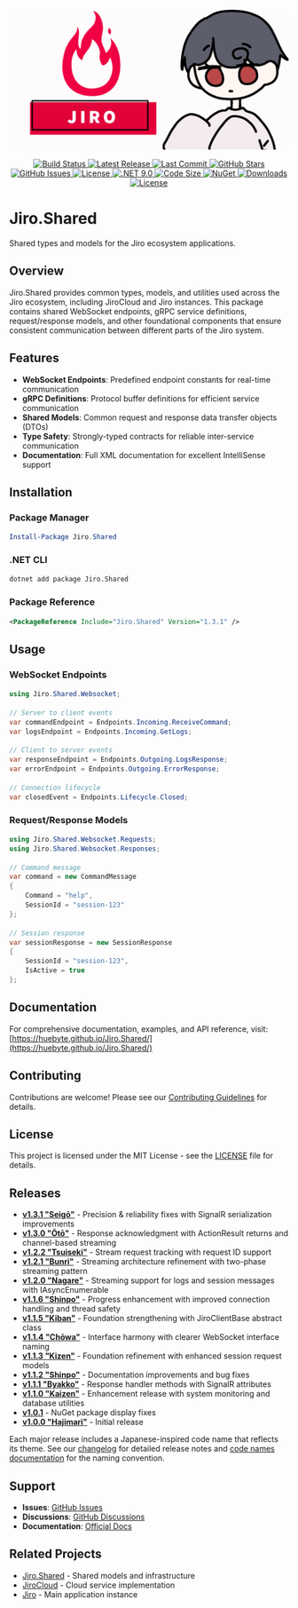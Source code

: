 <p align="center">
    <img src="dev/assets/JiroBanner.png" style="border-radius: 15px;" alt="Jiro AI Assistant Banner"/>
</p>

<p align="center">
    <a href="https://github.com/HueByte/Jiro.Shared/actions/workflows/create-release.yml">
        <img src="https://img.shields.io/github/actions/workflow/status/HueByte/Jiro.Shared/create-release.yml?branch=main&style=for-the-badge&label=build" alt="Build Status"/>
    </a>
    <a href="https://github.com/HueByte/Jiro.Shared/releases/latest">
        <img src="https://img.shields.io/github/v/release/HueByte/Jiro.Shared?style=for-the-badge&color=blue" alt="Latest Release"/>
    </a>
    <a href="https://github.com/HueByte/Jiro.Shared/commits/main">
        <img src="https://img.shields.io/github/last-commit/HueByte/Jiro.Shared?style=for-the-badge&color=orange" alt="Last Commit"/>
    </a>
    <a href="https://github.com/HueByte/Jiro.Shared/stargazers">
        <img src="https://img.shields.io/github/stars/HueByte/Jiro.Shared?style=for-the-badge&color=yellow" alt="GitHub Stars"/>
    </a>
    <a href="https://github.com/HueByte/Jiro.Shared/issues">
        <img src="https://img.shields.io/github/issues/HueByte/Jiro.Shared?style=for-the-badge&color=red" alt="GitHub Issues"/>
    </a>
    <a href="https://github.com/HueByte/Jiro.Shared/blob/main/LICENSE">
        <img src="https://img.shields.io/github/license/HueByte/Jiro.Shared?style=for-the-badge&color=green" alt="License"/>
    </a>
    <a href="https://dotnet.microsoft.com/download">
        <img src="https://img.shields.io/badge/.NET-9.0-purple?style=for-the-badge" alt=".NET 9.0"/>
    </a>
    <a href="https://github.com/HueByte/Jiro.Shared">
        <img src="https://img.shields.io/github/languages/code-size/HueByte/Jiro.Shared?style=for-the-badge&color=purple" alt="Code Size"/>
    </a>
    <a href="https://www.nuget.org/packages/Jiro.Shared/">
        <img src="https://img.shields.io/nuget/v/Jiro.Shared.svg?style=for-the-badge&color=blue" alt="NuGet"/>
    </a>
    <a href="https://www.nuget.org/packages/Jiro.Shared/">
        <img src="https://img.shields.io/nuget/dt/Jiro.Shared.svg?style=for-the-badge&color=blue" alt="Downloads"/>
    </a>
    <a href="LICENSE">
        <img src="https://img.shields.io/badge/license-MIT-blue.svg?style=for-the-badge&color=blue" alt="License"/>
    </a>
</p>

# Jiro.Shared

Shared types and models for the Jiro ecosystem applications.

## Overview

Jiro.Shared provides common types, models, and utilities used across the Jiro ecosystem, including JiroCloud and Jiro instances. This package contains shared WebSocket endpoints, gRPC service definitions, request/response models, and other foundational components that ensure consistent communication between different parts of the Jiro system.

## Features

- **WebSocket Endpoints**: Predefined endpoint constants for real-time communication
- **gRPC Definitions**: Protocol buffer definitions for efficient service communication
- **Shared Models**: Common request and response data transfer objects (DTOs)
- **Type Safety**: Strongly-typed contracts for reliable inter-service communication
- **Documentation**: Full XML documentation for excellent IntelliSense support

## Installation

### Package Manager

```powershell
Install-Package Jiro.Shared
```

### .NET CLI

```bash
dotnet add package Jiro.Shared
```

### Package Reference

```xml
<PackageReference Include="Jiro.Shared" Version="1.3.1" />
```

## Usage

### WebSocket Endpoints

```csharp
using Jiro.Shared.Websocket;

// Server to client events
var commandEndpoint = Endpoints.Incoming.ReceiveCommand;
var logsEndpoint = Endpoints.Incoming.GetLogs;

// Client to server events  
var responseEndpoint = Endpoints.Outgoing.LogsResponse;
var errorEndpoint = Endpoints.Outgoing.ErrorResponse;

// Connection lifecycle
var closedEvent = Endpoints.Lifecycle.Closed;
```

### Request/Response Models

```csharp
using Jiro.Shared.Websocket.Requests;
using Jiro.Shared.Websocket.Responses;

// Command message
var command = new CommandMessage
{
    Command = "help",
    SessionId = "session-123"
};

// Session response
var sessionResponse = new SessionResponse
{
    SessionId = "session-123",
    IsActive = true
};
```

## Documentation

For comprehensive documentation, examples, and API reference, visit:
[https://huebyte.github.io/Jiro.Shared/](https://huebyte.github.io/Jiro.Shared/)

## Contributing

Contributions are welcome! Please see our [Contributing Guidelines](CONTRIBUTING.md) for details.

## License

This project is licensed under the MIT License - see the [LICENSE](LICENSE) file for details.

## Releases

- **[v1.3.1 "Seigō"](https://github.com/HueByte/Jiro.Shared/releases/tag/v1.3.1)** - Precision & reliability fixes with SignalR serialization improvements
- **[v1.3.0 "Ōtō"](https://github.com/HueByte/Jiro.Shared/releases/tag/v1.3.0)** - Response acknowledgment with ActionResult returns and channel-based streaming
- **[v1.2.2 "Tsuiseki"](https://github.com/HueByte/Jiro.Shared/releases/tag/v1.2.2)** - Stream request tracking with request ID support
- **[v1.2.1 "Bunri"](https://github.com/HueByte/Jiro.Shared/releases/tag/v1.2.1)** - Streaming architecture refinement with two-phase streaming pattern
- **[v1.2.0 "Nagare"](https://github.com/HueByte/Jiro.Shared/releases/tag/v1.2.0)** - Streaming support for logs and session messages with IAsyncEnumerable
- **[v1.1.6 "Shinpo"](https://github.com/HueByte/Jiro.Shared/releases/tag/v1.1.6)** - Progress enhancement with improved connection handling and thread safety
- **[v1.1.5 "Kiban"](https://github.com/HueByte/Jiro.Shared/releases/tag/v1.1.5)** - Foundation strengthening with JiroClientBase abstract class
- **[v1.1.4 "Chōwa"](https://github.com/HueByte/Jiro.Shared/releases/tag/v1.1.4)** - Interface harmony with clearer WebSocket interface naming
- **[v1.1.3 "Kizen"](https://github.com/HueByte/Jiro.Shared/releases/tag/v1.1.3)** - Foundation refinement with enhanced session request models
- **[v1.1.2 "Shinpo"](https://github.com/HueByte/Jiro.Shared/releases/tag/v1.1.2)** - Documentation improvements and bug fixes
- **[v1.1.1 "Byakko"](https://github.com/HueByte/Jiro.Shared/releases/tag/v1.1.1)** - Response handler methods with SignalR attributes
- **[v1.1.0 "Kaizen"](https://github.com/HueByte/Jiro.Shared/releases/tag/v1.1.0)** - Enhancement release with system monitoring and database utilities
- **[v1.0.1](https://github.com/HueByte/Jiro.Shared/releases/tag/v1.0.1)** - NuGet package display fixes
- **[v1.0.0 "Hajimari"](https://github.com/HueByte/Jiro.Shared/releases/tag/v1.0.0)** - Initial release

Each major release includes a Japanese-inspired code name that reflects its theme. See our [changelog](dev/docs/changelog/) for detailed release notes and [code names documentation](dev/docs/changelog/code-names.md) for the naming convention.

## Support

- **Issues**: [GitHub Issues](https://github.com/HueByte/Jiro.Shared/issues)
- **Discussions**: [GitHub Discussions](https://github.com/HueByte/Jiro.Shared/discussions)
- **Documentation**: [Official Docs](https://huebyte.github.io/Jiro.Shared/)

## Related Projects

- [Jiro.Shared](https://github.com/HueByte/Jiro.Shared) - Shared models and infrastructure
- [JiroCloud](https://github.com/HueByte/JiroCloud) - Cloud service implementation
- [Jiro](https://github.com/HueByte/Jiro) - Main application instance
